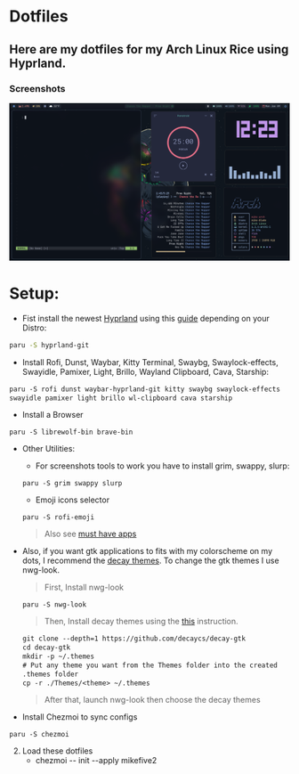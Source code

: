 # Dotfiles

## Here are my dotfiles for my Arch Linux Rice using Hyprland.

### Screenshots

![](./assets/example.png)

# Setup:

- Fist install the newest [Hyprland](https://hyprland.org) using this [guide](https://wiki.hyprland.org/Getting-Started/Installation/) depending on your Distro:

```zsh
paru -S hyprland-git
```

- Install Rofi, Dunst, Waybar, Kitty Terminal, Swaybg, Swaylock-effects, Swayidle, Pamixer, Light, Brillo, Wayland Clipboard, Cava, Starship:

```
paru -S rofi dunst waybar-hyprland-git kitty swaybg swaylock-effects swayidle pamixer light brillo wl-clipboard cava starship
```
- Install a Browser 

```
paru -S librewolf-bin brave-bin
```

- Other Utilities:
    - For screenshots tools to work you have to install grim, swappy, slurp:
    ```
    paru -S grim swappy slurp
    ```

    - Emoji icons selector
    ```
    paru -S rofi-emoji
    ```
    > Also see [must have apps](https://wiki.hyprland.org/Useful-Utilities/Must-have/)

- Also, if you want gtk applications to fits with my colorscheme on my dots, I recommend the [decay themes](https://github.com/decaycs/decay-gtk).
  To change the gtk themes I use nwg-look.
  > First, Install nwg-look
  ```
  paru -S nwg-look
  ```
  > Then, Install decay themes using the [this](https://github.com/decaycs/decay-gtk/#Installation) instruction.
  ```
  git clone --depth=1 https://github.com/decaycs/decay-gtk
  cd decay-gtk
  mkdir -p ~/.themes
  # Put any theme you want from the Themes folder into the created .themes folder
  cp -r ./Themes/<theme> ~/.themes
  ```
  > After that, launch nwg-look then choose the decay themes
  </blockquote></details>

- Install Chezmoi to sync configs

```
paru -S chezmoi
```
2. Load these dotfiles
    - chezmoi -- init --apply mikefive2


